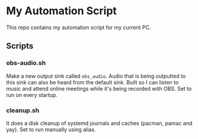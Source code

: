 # My Automation Script

This repo contains my automation script for my current PC.

## Scripts

### obs-audio.sh

Make a new output sink called `obs_audio`. Audio that is being outputted to this sink can also be heard from the default sink. Built so I can listen to music and attend online meetings while it's being recorded with OBS. Set to run on every startup.

### cleanup.sh

It does a disk cleanup of systemd journals and caches (pacman, pamac and yay). Set to run manually using alias.
